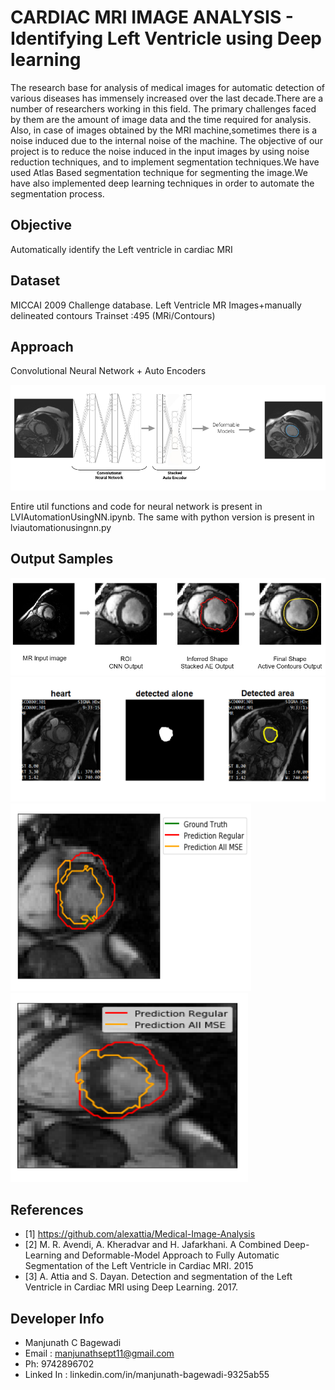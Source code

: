 ﻿# CARDIAC MRI IMAGE ANALYSIS -  Identifying Left Ventricle using Deep learning
The research base for analysis of medical images for automatic detection of various diseases has immensely increased over the last decade.There are a number of researchers working in this field. The primary challenges faced by them are the amount of image data and the time required for analysis. Also, in case of images obtained by the MRI machine,sometimes there is a noise induced due to the internal noise of the machine. The objective of our project is to reduce the noise induced in the input images by using noise reduction techniques, and to implement segmentation techniques.We have used Atlas Based segmentation technique for segmenting the image.We have also implemented deep learning techniques in order to automate the segmentation process.

## Objective
Automatically identify the Left ventricle in cardiac MRI

## Dataset
MICCAI 2009 Challenge database.
Left Ventricle MR Images+manually delineated contours
Trainset :495 (MRi/Contours)


## Approach
Convolutional Neural Network + Auto Encoders 

![Approach](Images//Flow.PNG)

Entire util functions and code for neural network is present in LVIAutomationUsingNN.ipynb. The same with python version is present in lviautomationusingnn.py

## Output Samples
![Output](Images//out1.PNG)
![Output](Images//out2.PNG)
![Output](Images//out3.PNG)
![Output](Images//out4.PNG)

## References
- [1] https://github.com/alexattia/Medical-Image-Analysis
- [2] M. R. Avendi, A. Kheradvar and H. Jafarkhani. A Combined Deep-Learning and Deformable-Model Approach to Fully Automatic Segmentation of the Left Ventricle in Cardiac MRI. 2015
- [3] A. Attia and S. Dayan. Detection and segmentation of the Left Ventricle in Cardiac MRI using Deep Learning. 2017.


## Developer Info
- Manjunath C Bagewadi
- Email : manjunathsept11@gmail.com
- Ph: 9742896702
- Linked In : linkedin.com/in/manjunath-bagewadi-9325ab55



